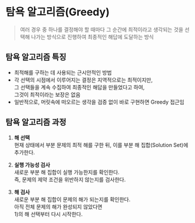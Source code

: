 # 탐욕 알고리즘(Greedy)

> 여러 경우 중 하나를 결정해야 할 때마다 그 순간에 최적이라고 생각되는 것을 선택해 나가는 방식으로 진행하여 최종적인 해답에 도달하는 방식

## 탐욕 알고리즘 특징

- 최적해를 구하는 데 사용되는 근시안적인 방법
- 각 선택의 시점에서 이루어지는 결정은 지역적으로는 최적이지만,  
  그 선택들을 계속 수집하여 최종적인 해답을 만들었다고 하여,  
  그것이 최적이라는 보장은 없음
- 일반적으로, 머릿속에 떠오르는 생각을 검증 없이 바로 구현하면 Greedy 접근임

## 탐욕 알고리즘 과정

1. **해 선택**  
   현재 상태에서 부분 문제의 최적 해를 구한 뒤, 이를 부분 해 집합(Solution Set)에 추가한다.

2. **실행 가능성 검사**  
   새로운 부분 해 집합이 실행 가능한지를 확인한다.  
   즉, 문제의 제약 조건을 위반하지 않는지를 검사한다.

3. **해 검사**  
   새로운 부분 해 집합이 문제의 해가 되는지를 확인한다.  
   아직 전체 문제의 해가 완성되지 않았다면  
   1)의 해 선택부터 다시 시작한다.
